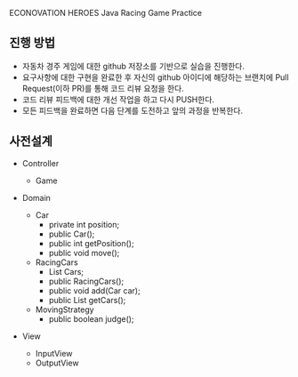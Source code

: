 ECONOVATION HEROES Java Racing Game Practice

## 진행 방법
* 자동차 경주 게임에 대한 github 저장소를 기반으로 실습을 진행한다.
* 요구사항에 대한 구현을 완료한 후 자신의 github 아이디에 해당하는 브랜치에 Pull Request(이하 PR)를 통해 코드 리뷰 요청을 한다.
* 코드 리뷰 피드백에 대한 개선 작업을 하고 다시 PUSH한다.
* 모든 피드백을 완료하면 다음 단계를 도전하고 앞의 과정을 반복한다.

## 사전설계
* Controller
  * Game
  
* Domain
  * Car
    * private int position;
    * public Car();
    * public int getPosition();
    * public void move();
  * RacingCars
    * List<Car> Cars;
    * public RacingCars();
    * public void add(Car car);
    * public List<Car> getCars();
  * MovingStrategy
    * public boolean judge();

* View
  * InputView
  * OutputView

